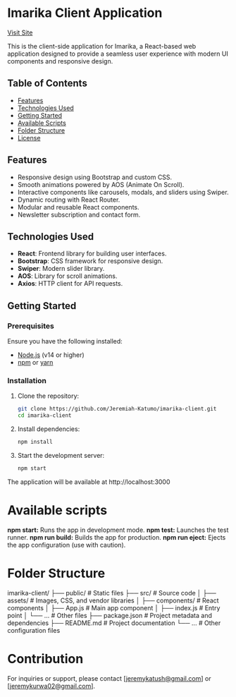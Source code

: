 # Imarika Client Application

[Visit Site](imarika-ui.vercel.app)

This is the client-side application for Imarika, a React-based web application designed to provide a seamless user experience with modern UI components and responsive design.

## Table of Contents

- [Features](#features)
- [Technologies Used](#technologies-used)
- [Getting Started](#getting-started)
- [Available Scripts](#available-scripts)
- [Folder Structure](#folder-structure)
- [License](#license)

## Features

- Responsive design using Bootstrap and custom CSS.
- Smooth animations powered by AOS (Animate On Scroll).
- Interactive components like carousels, modals, and sliders using Swiper.
- Dynamic routing with React Router.
- Modular and reusable React components.
- Newsletter subscription and contact form.

## Technologies Used

- **React**: Frontend library for building user interfaces.
- **Bootstrap**: CSS framework for responsive design.
- **Swiper**: Modern slider library.
- **AOS**: Library for scroll animations.
- **Axios**: HTTP client for API requests.

## Getting Started

### Prerequisites

Ensure you have the following installed:

- [Node.js](https://nodejs.org/) (v14 or higher)
- [npm](https://www.npmjs.com/) or [yarn](https://yarnpkg.com/)

### Installation

1. Clone the repository:

   ```bash
   git clone https://github.com/Jeremiah-Katumo/imarika-client.git
   cd imarika-client

2. Install dependencies:
   
   ```bash
   npm install

3. Start the development server:

   ```bash
   npm start

The application will be available at http://localhost:3000

# Available scripts

**npm start:** Runs the app in development mode.
**npm test:** Launches the test runner.
**npm run build:** Builds the app for production.
**npm run eject:** Ejects the app configuration (use with caution).

# Folder Structure

imarika-client/
├── public/                 # Static files
├── src/                    # Source code
│   ├── assets/             # Images, CSS, and vendor libraries
│   ├── components/         # React components
│   ├── App.js              # Main app component
│   ├── index.js            # Entry point
│   └── ...                 # Other files
├── package.json            # Project metadata and dependencies
├── README.md               # Project documentation
└── ...                     # Other configuration files

# Contribution

For inquiries or support, please contact [jeremykatush@gmail.com] or [jeremykurwa02@gmail.com].
